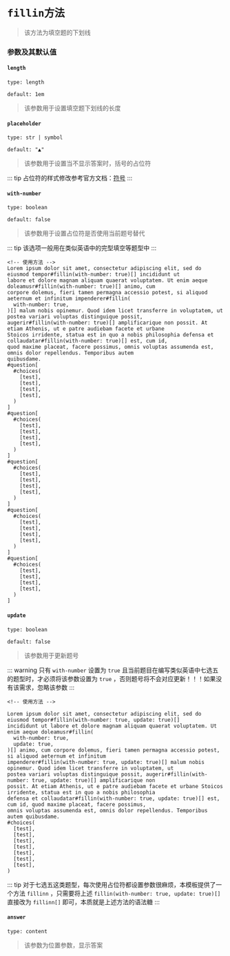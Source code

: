 # `fillin方法`

>该方法为填空题的下划线

### 参数及其默认值

#### `length`

`type: length`

`default: 1em`

>该参数用于设置填空题下划线的长度

#### `placeholder`

`type: str | symbol`

`default: "▲"`
>该参数用于设置当不显示答案时，括号的占位符

::: tip
占位符的样式修改参考官方文档：[符号](https://typst.app/docs/reference/symbols/)
:::

#### `with-number`

`type: boolean`

`default: false`
>该参数用于设置占位符是否使用当前题号替代

::: tip
该选项一般用在类似英语中的完型填空等题型中
:::

```typst
<!-- 使用方法 -->
Lorem ipsum dolor sit amet, consectetur adipiscing elit, sed do eiusmod tempor#fillin(with-number: true)[] incididunt ut
labore et dolore magnam aliquam quaerat voluptatem. Ut enim aeque doleamusr#fillin(with-number: true)[] animo, cum
corpore dolemus, fieri tamen permagna accessio potest, si aliquod aeternum et infinitum impenderer#fillin(
  with-number: true,
)[] malum nobis opinemur. Quod idem licet transferre in voluptatem, ut postea variari voluptas distinguique possit,
augerir#fillin(with-number: true)[] amplificarique non possit. At etiam Athenis, ut e patre audiebam facete et urbane
Stoicos irridente, statua est in quo a nobis philosophia defensa et collaudatar#fillin(with-number: true)[] est, cum id,
quod maxime placeat, facere possimus, omnis voluptas assumenda est, omnis dolor repellendus. Temporibus autem
quibusdame.
#question[
  #choices(
    [test],
    [test],
    [test],
    [test],
  )
]
#question[
  #choices(
    [test],
    [test],
    [test],
    [test],
  )
]
#question[
  #choices(
    [test],
    [test],
    [test],
    [test],
  )
]
#question[
  #choices(
    [test],
    [test],
    [test],
    [test],
  )
]
#question[
  #choices(
    [test],
    [test],
    [test],
    [test],
  )
]
```

#### `update`

`type: boolean`

`default: false`
>该参数用于更新题号

::: warning
只有 `with-number` 设置为 `true` 且当前题目在编写类似英语中七选五的题型时，才必须将该参数设置为 `true` ，否则题号将不会对应更新！！！如果没有该需求，忽略该参数
:::

```typst
<!-- 使用方法 -->

Lorem ipsum dolor sit amet, consectetur adipiscing elit, sed do eiusmod tempor#fillin(with-number: true, update: true)[]
incididunt ut labore et dolore magnam aliquam quaerat voluptatem. Ut enim aeque doleamusr#fillin(
  with-number: true,
  update: true,
)[] animo, cum corpore dolemus, fieri tamen permagna accessio potest, si aliquod aeternum et infinitum
impenderer#fillin(with-number: true, update: true)[] malum nobis opinemur. Quod idem licet transferre in voluptatem, ut
postea variari voluptas distinguique possit, augerir#fillin(with-number: true, update: true)[] amplificarique non
possit. At etiam Athenis, ut e patre audiebam facete et urbane Stoicos irridente, statua est in quo a nobis philosophia
defensa et collaudatar#fillin(with-number: true, update: true)[] est, cum id, quod maxime placeat, facere possimus,
omnis voluptas assumenda est, omnis dolor repellendus. Temporibus autem quibusdame.
#choices(
  [test],
  [test],
  [test],
  [test],
  [test],
  [test],
  [test],
)

```
::: tip
 对于七选五这类题型，每次使用占位符都设置参数很麻烦，本模板提供了一个方法 `fillinn` ，只需要将上述 `fillin(with-number: true, update: true)[]` 直接改为 `fillinn[]` 即可，本质就是上述方法的语法糖
:::

#### `answer`

`type: content`

>该参数为位置参数，显示答案